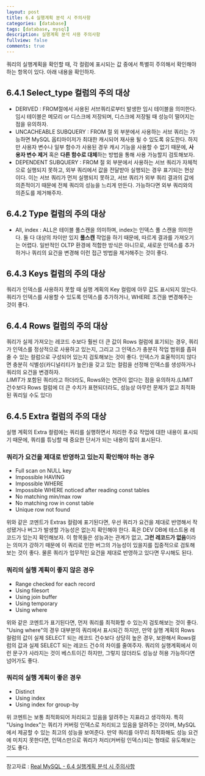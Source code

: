 ```yaml
---
layout: post
title: 6.4 실행계획 분석 시 주의사항
categories: [database]
tags: [database, mysql]
description: 실행계획 분석 사용 주의사항
fullview: false
comments: true
---
```


쿼리의 실행계획을 확인할 때, 각 컬럼에 표시되는 값 중에서 특별히 주의해서 확인해야 하는 항목이 있다. 
아래 내용을 확인하자.

## 6.4.1 Select_type 컬럼의 주의 대상
* DERIVED : FROM절에서 사용된 서브쿼리로부터 발생한 임시 테이블을 의미한다. 임시 테이블은 메모리 or 디스크에 저장되며, 디스크에 저장될 때 성능이 떨어지는 점을 유의하자.
* UNCACHEABLE SUBQUERY : FROM 절 외 부분에서 사용하는 서브 쿼리는 가능하면 MySQL 옵티마이저가 최대한 캐시되어 재사용 될 수 있도록 유도한다. 하지만 사용자 변수나 일부 함수가 사용된 경우 캐시 기능을 사용할 수 없기 때문에, **사용자 변수 제거** 혹은 **다른 함수로 대체**하는 방법을 통해 사용 가능할지 검토해보자.
* DEPENDENT SUBQUERY : FROM 절 외 부분에서 사용하는 서브 쿼리가 자체적으로 실행되지 못하고, 외부 쿼리에서 값을 전달받아 실행되는 경우 표기되는 현상이다. 이는 서브 쿼리가 먼저 실행되지 못하고, 서브 쿼리가 외부 쿼리 결과의 값에 의존적이기 때문에 전체 쿼리의 성능을 느리게 만든다. 가능하다면 외부 쿼리와의 의존도를 제거해주자.
## 6.4.2 Type 컬럼의 주의 대상
* All, index : ALL은 테이블 풀스캔을 의미하며, index는 인덱스 풀 스캔을 의미한다. 둘 다 대상의 차이만 있지 **풀스캔** 작업을 하기 때문에, 따르게 결과를 가져오기는 어렵다. 일반적인 OLTP 환경에 적합한 방식은 아니므로, 새로운 인덱스를 추가하거나 쿼리의 요건을 변경해 이런 접근 방법을 제거해주는 것이 좋다.
## 6.4.3 Keys 컬럼의 주의 대상
쿼리가 인덱스를 사용하지 못할 때 실행 계획의 Key 컬럼에 아무 값도 표시되지 않는다. 쿼리가 인덱스를 사용할 수 있도록 인덱스를 추가하거나, WHERE 조건을 변경해주는 것이 좋다.
## 6.4.4 Rows 컬럼의 주의 대상
쿼리가 실제 가져오는 레코드 수보다 훨씬 더 큰 값이 Rows 컬럼에 표기되는 경우, 쿼리가 인덱스를 정상적으로 사용하고 있는지, 그리고 그 인덱스가 충분히 작업 범위를 좁혀 줄 수 있는 컬럼으로 구성되어 있는지 검토해보는 것이 좋다. 인덱스가 효율적이지 않다면 충분히 식별성(카디널리티가 높은)을 갖고 있는 컬럼을 선정해 인덱스를 생성하거나 쿼리의 요건을 변경하자.  
*LIMIT*가 포함된 쿼리라고 하더라도, Rows와는 연관이 없다는 점을 유의하자.(LIMIT 건수보다 Rows 컬럼에 더 큰 수치가 표현되더라도, 성능상 아무런 문제가 없고 최적화된 쿼리일 수도 있다)

## 6.4.5 Extra 컬럼의 주의 대상
실행 계획의 Extra 컬럼에는 쿼리를 실행하면서 처리한 주요 작업에 대한 내용이 표시되기 때문에, 쿼리를 튜닝할 때 중요한 단서가 되는 내용이 많이 표시된다.

### 쿼리가 요건을 제대로 반영하고 있는지 확인해야 하는 경우
* Full scan on NULL key
* Impossible HAVING
* Impossible WHERE
* Impossible WHERE noticed after reading const tables
* No matching min/max row
* No matching row in const table
* Unique row not found

위와 같은 코멘트가 Extras 컬럼에 표기된다면, 우선 쿼리가 요건을 제대로 반영해서 작성됐거나 버그가 발생할 가능성은 없는지 확인해야 한다. 혹은 DEV DB에 테스트용 레코드가 있는지 확인해보자.
이 항목들은 성능과는 관계가 없고, **그런 레코드가 없음**이라는 의미가 강하기 때문에 이 쿼리로 인한 버그의 가능성이 있을지를 집중적으로 검토해보는 것이 좋다. 
물론 쿼리가 업무적인 요건을 제대로 반영하고 있다면 무시해도 된다.

### 쿼리의 실행 계획이 좋지 않은 경우
* Range checked for each record
* Using filesort
* Using join buffer
* Using temporary
* Using where

위와 같은 코멘트가 표기된다면, 먼저 쿼리를 최적화할 수 있는지 검토해보는 것이 좋다.
"Using where"의 경우 대부분의 쿼리에서 표시되긴 하지만, 만약 실행 계획의 Rows 컬럼의 값이 실제 SELECT 되는 레코드 건수보다 상당히 높은 경우, 보완해서 Rows컬럼의 값과 실제 SELECT 되는 레코드 건수의 차이를 줄여주자.
쿼리의 실행계획에서 이런 문구가 사라지는 것이 베스트이긴 하지만, 그렇지 않더라도 성능상 허용 가능하다면 넘어가도 좋다.

### 쿼리의 실행 계획이 좋은 경우
* Distinct
* Using index
* Using index for group-by

위 코멘트는 보통 최적화되어 처리되고 있음을 알려주는 지표라고 생각하자. 특히 "Using Index"는 쿼리가 커버링 인덱스로 처리되고 있음을 알려주는 것이며, MySQL에서 제공할 수 있는 최고의 성능을 보여준다. 
만약 쿼리를 아무리 최적화해도 성능 요건에 미치지 못한다면, 인덱스만으로 쿼리가 처리(커버링 인덱스)되는 형태로 유도해보는 것도 좋다.

***
참고자료 : 
[Real MySQL - 6.4 실행계획 분석 시 주의사항](http://www.yes24.com/Product/Goods/6960931)